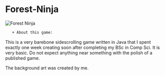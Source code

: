 # Forest-Ninja

![Forest Ninja](https://i.imgur.com/NhxmkuS.png)



```diff
   + About this game:
```


This is a very barebone sidescrolling game written in Java that I spent exactly one week creating soon after completing my BSc in Comp Sci. It is very basic. Do not expect anything near something with the polish of a published game.

The background art was created by me.
